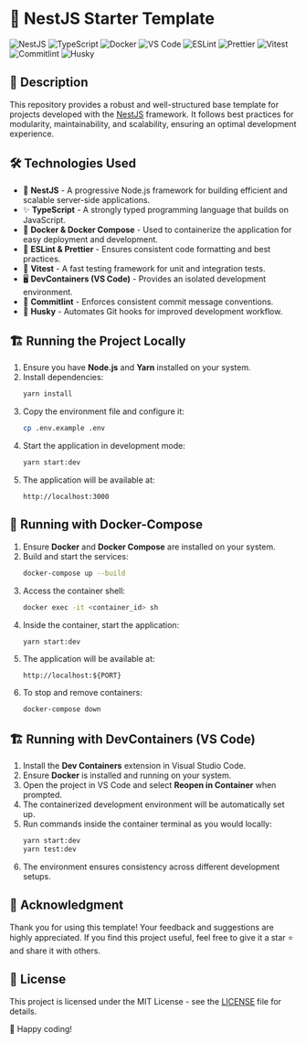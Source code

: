 # 🚀 NestJS Starter Template

![NestJS](https://img.shields.io/badge/NestJS-%23E0234E.svg?style=for-the-badge&logo=nestjs&logoColor=white)
![TypeScript](https://img.shields.io/badge/TypeScript-%23007ACC.svg?style=for-the-badge&logo=typescript&logoColor=white)
![Docker](https://img.shields.io/badge/Docker-%232496ED.svg?style=for-the-badge&logo=docker&logoColor=white)
![VS Code](https://img.shields.io/badge/VS%20Code-%23007ACC.svg?style=for-the-badge&logo=visual-studio-code&logoColor=white)
![ESLint](https://img.shields.io/badge/ESLint-4B32C3?style=for-the-badge&logo=eslint&logoColor=white)
![Prettier](https://img.shields.io/badge/Prettier-000000?style=for-the-badge&logo=prettier&logoColor=white)
![Vitest](https://img.shields.io/badge/Vitest-6E9F18?style=for-the-badge&logo=vitest&logoColor=white)
![Commitlint](https://img.shields.io/badge/Commitlint-%23323330.svg?style=for-the-badge&logo=commitlint&logoColor=white)
![Husky](https://img.shields.io/badge/Husky-%23000000.svg?style=for-the-badge&logo=husky&logoColor=white)

## 📖 Description

This repository provides a robust and well-structured base template for projects developed with the [NestJS](https://nestjs.com/) framework. It follows best practices for modularity, maintainability, and scalability, ensuring an optimal development experience.

## 🛠 Technologies Used

- 🚀 **NestJS** - A progressive Node.js framework for building efficient and scalable server-side applications.
- ✨ **TypeScript** - A strongly typed programming language that builds on JavaScript.
- 🐳 **Docker & Docker Compose** - Used to containerize the application for easy deployment and development.
- 🎨 **ESLint & Prettier** - Ensures consistent code formatting and best practices.
- 🧪 **Vitest** - A fast testing framework for unit and integration tests.
- 🖥 **DevContainers (VS Code)** - Provides an isolated development environment.
- 🔄 **Commitlint** - Enforces consistent commit message conventions.
- 🐶 **Husky** - Automates Git hooks for improved development workflow.

## 🏗 Running the Project Locally

1. Ensure you have **Node.js** and **Yarn** installed on your system.
2. Install dependencies:
   ```sh
   yarn install
   ```
3. Copy the environment file and configure it:
   ```sh
   cp .env.example .env
   ```
4. Start the application in development mode:
   ```sh
   yarn start:dev
   ```
5. The application will be available at:
   ```
   http://localhost:3000
   ```

## 🐳 Running with Docker-Compose

1. Ensure **Docker** and **Docker Compose** are installed on your system.
2. Build and start the services:
   ```sh
   docker-compose up --build
   ```
3. Access the container shell:
   ```sh
   docker exec -it <container_id> sh
   ```
4. Inside the container, start the application:
   ```sh
   yarn start:dev
   ```
5. The application will be available at:
   ```
   http://localhost:${PORT}
   ```
6. To stop and remove containers:
   ```sh
   docker-compose down
   ```

## 🏗 Running with DevContainers (VS Code)

1. Install the **Dev Containers** extension in Visual Studio Code.
2. Ensure **Docker** is installed and running on your system.
3. Open the project in VS Code and select **Reopen in Container** when prompted.
4. The containerized development environment will be automatically set up.
5. Run commands inside the container terminal as you would locally:
   ```sh
   yarn start:dev
   yarn test:dev
   ```
6. The environment ensures consistency across different development setups.

## 🙏 Acknowledgment

Thank you for using this template! Your feedback and suggestions are highly appreciated. If you find this project useful, feel free to give it a star ⭐ and share it with others.

## 📝 License

This project is licensed under the MIT License - see the [LICENSE](LICENSE) file for details.

🚀 Happy coding!
